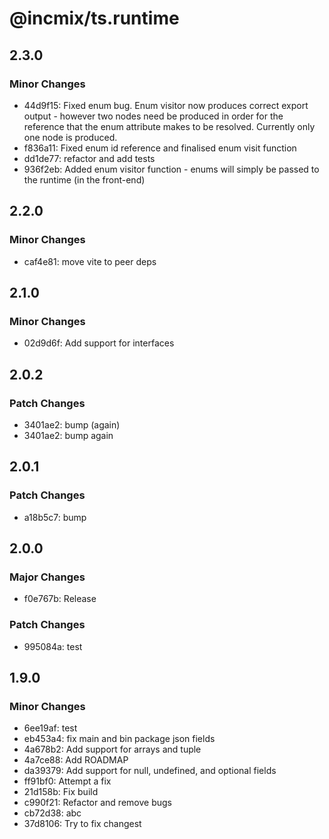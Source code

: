 # @incmix/ts.runtime

## 2.3.0

### Minor Changes

- 44d9f15: Fixed enum bug. Enum visitor now produces correct export output - however two nodes need be produced in order for the reference that the enum attribute makes to be resolved. Currently only one node is produced.
- f836a11: Fixed enum id reference and finalised enum visit function
- dd1de77: refactor and add tests
- 936f2eb: Added enum visitor function - enums will simply be passed to the runtime (in the front-end)

## 2.2.0

### Minor Changes

- caf4e81: move vite to peer deps

## 2.1.0

### Minor Changes

- 02d9d6f: Add support for interfaces

## 2.0.2

### Patch Changes

- 3401ae2: bump (again)
- 3401ae2: bump again

## 2.0.1

### Patch Changes

- a18b5c7: bump

## 2.0.0

### Major Changes

- f0e767b: Release

### Patch Changes

- 995084a: test

## 1.9.0

### Minor Changes

- 6ee19af: test
- eb453a4: fix main and bin package json fields
- 4a678b2: Add support for arrays and tuple
- 4a7ce88: Add ROADMAP
- da39379: Add support for null, undefined, and optional fields
- ff91bf0: Attempt a fix
- 21d158b: Fix build
- c990f21: Refactor and remove bugs
- cb72d38: abc
- 37d8106: Try to fix changest
